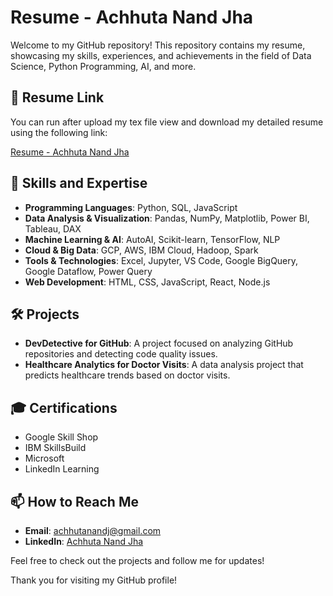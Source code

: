 # Resume - Achhuta Nand Jha

Welcome to my GitHub repository! This repository contains my resume, showcasing my skills, experiences, and achievements in the field of Data Science, Python Programming, AI, and more.

## 📄 Resume Link

You can run after upload my tex file view and download my detailed resume using the following link:

[Resume - Achhuta Nand Jha](https://www.overleaf.com/project/674b6e723555d13e47a2458c)

## 💼 Skills and Expertise

- **Programming Languages**: Python, SQL, JavaScript
- **Data Analysis & Visualization**: Pandas, NumPy, Matplotlib, Power BI, Tableau, DAX
- **Machine Learning & AI**: AutoAI, Scikit-learn, TensorFlow, NLP
- **Cloud & Big Data**: GCP, AWS, IBM Cloud, Hadoop, Spark
- **Tools & Technologies**: Excel, Jupyter, VS Code, Google BigQuery, Google Dataflow, Power Query
- **Web Development**: HTML, CSS, JavaScript, React, Node.js

## 🛠 Projects

- **DevDetective for GitHub**: A project focused on analyzing GitHub repositories and detecting code quality issues.
- **Healthcare Analytics for Doctor Visits**: A data analysis project that predicts healthcare trends based on doctor visits.

## 🎓 Certifications

- Google Skill Shop
- IBM SkillsBuild
- Microsoft
- LinkedIn Learning

## 📫 How to Reach Me

- **Email**: achhutanandj@gmail.com
- **LinkedIn**: [Achhuta Nand Jha]([https://www.linkedin.com/in/yourprofile](https://www.linkedin.com/in/achhuta-nand-jha-2b10a5248/))

Feel free to check out the projects and follow me for updates!

Thank you for visiting my GitHub profile!
